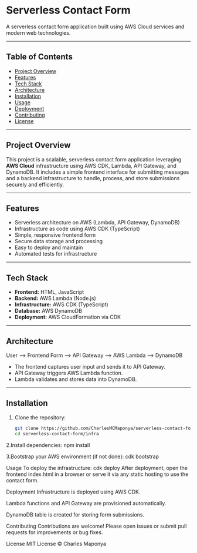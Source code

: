 # Serverless Contact Form

A serverless contact form application built using AWS Cloud services and modern web technologies.

---

## Table of Contents

- [Project Overview](#project-overview)
- [Features](#features)
- [Tech Stack](#tech-stack)
- [Architecture](#architecture)
- [Installation](#installation)
- [Usage](#usage)
- [Deployment](#deployment)
- [Contributing](#contributing)
- [License](#license)

---

## Project Overview

This project is a scalable, serverless contact form application leveraging **AWS Cloud** infrastructure using AWS CDK, Lambda, API Gateway, and DynamoDB. It includes a simple frontend interface for submitting messages and a backend infrastructure to handle, process, and store submissions securely and efficiently.

---

## Features

- Serverless architecture on AWS (Lambda, API Gateway, DynamoDB)
- Infrastructure as code using AWS CDK (TypeScript)
- Simple, responsive frontend form
- Secure data storage and processing
- Easy to deploy and maintain
- Automated tests for infrastructure

---

## Tech Stack

- **Frontend:** HTML, JavaScript
- **Backend:** AWS Lambda (Node.js)
- **Infrastructure:** AWS CDK (TypeScript)
- **Database:** AWS DynamoDB
- **Deployment:** AWS CloudFormation via CDK

---

## Architecture

User --> Frontend Form --> API Gateway --> AWS Lambda --> DynamoDB

- The frontend captures user input and sends it to API Gateway.
- API Gateway triggers AWS Lambda function.
- Lambda validates and stores data into DynamoDB.

---

## Installation

1. Clone the repository:

   ```bash
   git clone https://github.com/CharlesMCMaponya/serverless-contact-form.git
   cd serverless-contact-form/infra

2.Install dependencies:
npm install

3.Bootstrap your AWS environment (if not done):
cdk bootstrap

Usage
To deploy the infrastructure:
cdk deploy
After deployment, open the frontend index.html in a browser or serve it via any static hosting to use the contact form.

Deployment
Infrastructure is deployed using AWS CDK.

Lambda functions and API Gateway are provisioned automatically.

DynamoDB table is created for storing form submissions.

Contributing
Contributions are welcome! Please open issues or submit pull requests for improvements or bug fixes.

License
MIT License © Charles Maponya
